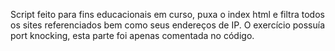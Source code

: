 Script feito para fins educacionais em curso, puxa o index html e filtra todos os sites referenciados bem como seus endereços de IP.
O exercício possuía port knocking, esta parte foi apenas comentada no código.
